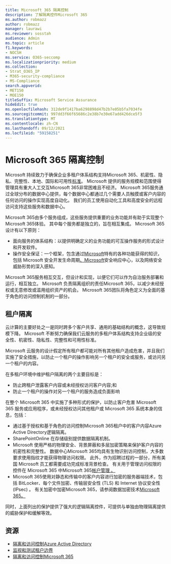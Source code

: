 ```yaml
---
title: Microsoft 365 隔离控制
description: 了解隔离控件Microsoft 365
ms.author: robmazz
author: robmazz
manager: laurawi
ms.reviewer: sosstah
audience: Admin
ms.topic: article
f1.keywords:
- NOCSH
ms.service: O365-seccomp
ms.localizationpriority: medium
ms.collection:
- Strat_O365_IP
- M365-security-compliance
- MS-Compliance
search.appverid:
- MET150
- MOE150
titleSuffix: Microsoft Service Assurance
hideEdit: true
ms.openlocfilehash: 312de9f1417ba6298898d47b2b7e05b5fa7034fe
ms.sourcegitcommit: 997dd3f66f65686c2e38b7e30e67add426dce5f3
ms.translationtype: MT
ms.contentlocale: zh-CN
ms.lasthandoff: 09/12/2021
ms.locfileid: "59158251"
---
```

# <a name="microsoft-365-isolation-controls"></a>Microsoft 365 隔离控制

Microsoft 持续致力于确保企业多租户体系结构支持Microsoft 365、机密性、隐私、完整性、本地、国际和可用性[标准](https://www.microsoft.com/trust-center/compliance/compliance-overview)。 Microsoft 提供的服务规模和范围使得管理具有重大人工交互Microsoft 365非常困难且不经济。 Microsoft 365服务通过全球分布的数据中心提供，每个数据中心都通过几个需要人员触摸或客户内容的任何访问的操作实现高度自动化。 我们的员工使用自动化工具和高度安全的远程访问支持这些服务和数据中心。

Microsoft 365由多个服务组成，这些服务提供重要的业务功能并有助于实现整个Microsoft 365体验。 其中每个服务都是独立的，旨在相互集成。 Microsoft 365设计有以下原则：

- 面向服务的体系结构：以提供明确定义的业务功能的可互操作服务的形式设计和开发软件。
- [](https://www.microsoft.com/securityengineering/osa)操作安全保证：一个框架，包含通过[Microsoft](https://www.microsoft.com/sdl/default.aspx)特有的各种功能获得的知识，包括 Microsoft 安全开发生命周期[、Microsoft](https://www.microsoft.com/msrc)安全响应中心，以及网络安全威胁形势的深入感知。

Microsoft 365服务相互交互，但设计和实现，以便它们可以作为自治服务部署和运行，相互独立。 Microsoft 负责隔离组织的责任Microsoft 365，以减少未经授权或无意修改或滥用组织资产的机会。 Microsoft 365团队将角色定义为全面的基于角色的访问控制机制的一部分。

## <a name="tenant-isolation"></a>租户隔离

云计算的主要好处之一是同时跨多个客户共享、通用的基础结构的概念，这导致规模下降。 Microsoft 不断努力确保我们云服务的多租户体系结构支持企业级的安全性、机密性、隐私性、完整性和可用性标准。

Microsoft 云服务的设计假定所有租户都可能对所有其他租户造成危害，并且我们实施了安全措施，以防止一个租户的操作影响另一个租户的安全或服务，或访问另一个租户的内容。

在多租户环境中维护租户隔离的两个主要目标是：

- 防止跨租户泄露客户内容或未经授权访问客户内容;和
- 防止一个租户的操作对另一个租户的服务造成负面影响

在整个 Microsoft 365 中实施了多种形式的保护，以防止客户危害 Microsoft 365 服务或应用程序，或未经授权访问其他租户或 Microsoft 365 系统本身的信息，包括：

- 通过基于授权和基于角色的访问控制Microsoft 365租户中的客户内容Azure Active Directory逻辑隔离。
- SharePointOnline 在存储级别提供数据隔离机制。
- Microsoft 使用严格的物理安全、背景屏蔽和多层加密策略来保护客户内容的机密性和完整性。 数据中心Microsoft 365均具有生物识别访问控制，大多数要求使用指纹才能获得物理访问权限。 此外，作为招聘过程的一部分，所有美国 Microsoft 员工都需要成功完成标准背景检查。 有关用于管理访问权限的控件在 Microsoft 365 中Microsoft 365[帐户管理 。](assurance-microsoft-365-account-management.md)
- Microsoft 365使用对静态和传输中的客户内容进行加密的服务器端技术，包括 BitLocker、每个文件加密、传输层安全性 (TLS) 和 Internet 协议安全性 (IPsec) 。 有关加密中加密Microsoft 365，请参阅数据加密技术[Microsoft 365。](/microsoft-365/compliance/office-365-encryption-in-the-microsoft-cloud-overview)

同时，上面列出的保护提供了强大的逻辑隔离控件，可提供与单独由物理隔离提供的威胁保护和缓解等效。

## <a name="resources"></a>资源

- [隔离和访问控制Azure Active Directory](/microsoft-365/enterprise/microsoft-365-isolation-in-azure-active-directory)
- [监视和测试租户边界](assurance-monitoring-and-testing.md)
- [隔离和访问控制Microsoft 365](/microsoft-365/enterprise/microsoft-365-isolation-in-microsoft-365)

